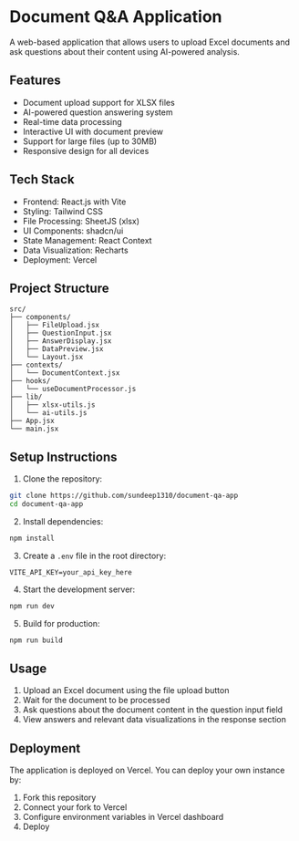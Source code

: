 # Document Q&A Application

A web-based application that allows users to upload Excel documents and ask questions about their content using AI-powered analysis.

## Features

- Document upload support for XLSX files
- AI-powered question answering system
- Real-time data processing
- Interactive UI with document preview
- Support for large files (up to 30MB)
- Responsive design for all devices

## Tech Stack

- Frontend: React.js with Vite
- Styling: Tailwind CSS
- File Processing: SheetJS (xlsx)
- UI Components: shadcn/ui
- State Management: React Context
- Data Visualization: Recharts
- Deployment: Vercel

## Project Structure

```
src/
├── components/
│   ├── FileUpload.jsx
│   ├── QuestionInput.jsx
│   ├── AnswerDisplay.jsx
│   ├── DataPreview.jsx
│   └── Layout.jsx
├── contexts/
│   └── DocumentContext.jsx
├── hooks/
│   └── useDocumentProcessor.js
├── lib/
│   ├── xlsx-utils.js
│   └── ai-utils.js
├── App.jsx
└── main.jsx
```

## Setup Instructions

1. Clone the repository:
```bash
git clone https://github.com/sundeep1310/document-qa-app
cd document-qa-app
```

2. Install dependencies:
```bash
npm install
```

3. Create a `.env` file in the root directory:
```
VITE_API_KEY=your_api_key_here
```

4. Start the development server:
```bash
npm run dev
```

5. Build for production:
```bash
npm run build
```

## Usage

1. Upload an Excel document using the file upload button
2. Wait for the document to be processed
3. Ask questions about the document content in the question input field
4. View answers and relevant data visualizations in the response section

## Deployment

The application is deployed on Vercel. You can deploy your own instance by:

1. Fork this repository
2. Connect your fork to Vercel
3. Configure environment variables in Vercel dashboard
4. Deploy

